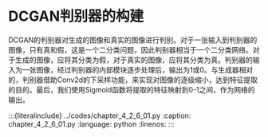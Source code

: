 # DCGAN判别器的构建

DCGAN的判别器对生成的图像和真实的图像进行判别。对于一张输入到判别器的图像，只有真和假，这是一个二分类问题，因此判别器相当于一个二分类网络。对于生成的图像，应将其分类为假，对于真实的图像，应将其分类为真。判别器的输入为一张图像，经过判别器的内部模块逐步处理后，输出为1或0。与生成器相对的，判别器借助Conv2d的下采样功能，来实现对图像的逐级缩小，达到特征提取的目的。最后，我们使用Sigmoid函数将提取的特征映射到0-1之间，作为网络的输出。

:::{literalinclude} ../codes/chapter_4_2_6_01.py
:caption: chapter_4_2_6_01.py
:language: python
:linenos:
:::
